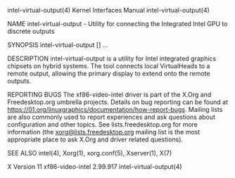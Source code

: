 intel-virtual-output(4)    Kernel Interfaces Manual   intel-virtual-output(4)

NAME
       intel-virtual-output - Utility for connecting the Integrated Intel GPU
       to discrete outputs

SYNOPSIS
       intel-virtual-output [<remote display>] <output name>...

DESCRIPTION
       intel-virtual-output  is  a  utility  for  Intel  integrated  graphics
       chipsets on hybrid systems.  The tool connects local VirtualHeads to a
       remote output, allowing the primary display to extend onto the  remote
       outputs.

REPORTING BUGS
       The  xf86-video-intel  driver is part of the X.Org and Freedesktop.org
       umbrella  projects.   Details  on  bug  reporting  can  be  found   at
       https://01.org/linuxgraphics/documentation/how-report-bugs.    Mailing
       lists are also commonly used to report experiences and  ask  questions
       about  configuration  and other topics.  See lists.freedesktop.org for
       more information (the xorg@lists.freedesktop.org mailing list  is  the
       most appropriate place to ask X.Org and driver related questions).

SEE ALSO
       intel(4), Xorg(1), xorg.conf(5), Xserver(1), X(7)

X Version 11              xf86-video-intel 2.99.917   intel-virtual-output(4)

